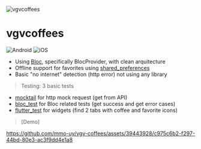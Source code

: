
![vgvcoffees](https://github.com/mmo-uy/vgv-coffees/assets/39443928/544bf913-e380-4672-9b71-35dd1531e443)
# vgvcoffees 

![Android](https://img.shields.io/badge/Android-3DDC84?style=for-the-badge&logo=android&logoColor=white)
![iOS](https://img.shields.io/badge/iOS-000000?style=for-the-badge&logo=ios&logoColor=white)

- Using [Bloc](https://pub.dev/packages/flutter_bloc), specifically BlocProvider, with clean arquitecture
- Offline support for favorites using [shared_preferences](https://pub.dev/packages/shared_preferences)
- Basic "no internet" detection (http error) not using any library

> Testing:
  > 3 basic tests
 
- [mocktail](https://pub.dev/packages/mocktail) for http mock request (get from API)
- [bloc_test](https://pub.dev/packages/bloc_test) for Bloc related tests (get success and get error cases)
- [flutter_test](https://api.flutter.dev/flutter/flutter_test/flutter_test-library.html) for widgets (find 2 tabs with coffee and favorite icons)



> [Demo]

https://github.com/mmo-uy/vgv-coffees/assets/39443928/c975c6b2-f297-44bd-80e3-ac3f9dd4e1a8
